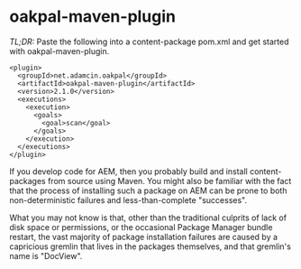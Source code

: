 oakpal-maven-plugin
===================

_TL;DR:_ Paste the following into a content-package pom.xml and get started with oakpal-maven-plugin.

    <plugin>
      <groupId>net.adamcin.oakpal</groupId>
      <artifactId>oakpal-maven-plugin</artifactId>
      <version>2.1.0</version>
      <executions>
        <execution>
          <goals>
            <goal>scan</goal>
          </goals>
        </execution>
      </executions>
    </plugin>


If you develop code for AEM, then you probably build and install content-packages from source using Maven. You might
also be familiar with the fact that the process of installing such a package on AEM can be prone to both
non-deterministic failures and less-than-complete "successes".

What you may not know is that, other than the traditional culprits of lack of disk space or permissions, or the
occasional Package Manager bundle restart, the vast majority of package installation failures are caused by a capricious
gremlin that lives in the packages themselves, and that gremlin's name is "DocView".

